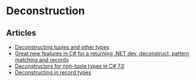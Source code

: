 # Deconstruction

## Articles
- [Deconstructing tuples and other types](https://docs.microsoft.com/en-us/dotnet/csharp/fundamentals/functional/deconstruct)
- [Great new features in C# for a returning .NET dev, deconstruct, pattern matching and records](https://softchris.github.io/pages/dotnet-csharp-news.html#references)
- [Deconstructors for non-tuple types in C# 7.0](https://andrewlock.net/deconstructors-for-non-tuple-types-in-c-7-0/)
- [Deconstructing in record types](https://docs.microsoft.com/en-us/dotnet/csharp/fundamentals/functional/deconstruct#record-types)